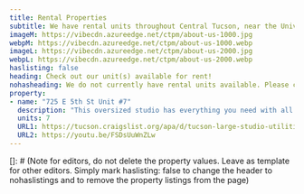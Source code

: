 ```yaml
---
title: Rental Properties
subtitle: We have rental units throughout Central Tucson, near the University of Arizona. See available units below or <a class="link dim" href="/contact">contact us</a> with questions or to apply.
imageM: https://vibecdn.azureedge.net/ctpm/about-us-1000.jpg
webpM: https://vibecdn.azureedge.net/ctpm/about-us-1000.webp
imageL: https://vibecdn.azureedge.net/ctpm/about-us-2000.jpg
webpL: https://vibecdn.azureedge.net/ctpm/about-us-2000.webp
haslisting: false
heading: Check out our unit(s) available for rent!
nohasheading: We do not currently have rental units available. Please check back soon!
property: 
- name: "725 E 5th St Unit #7"
  description: "This oversized studio has everything you need with all utilities included, AC, 1 parking spot, and on-site coin operated washer/dryer! It's located directly across the street from the University of Arizona and is less than a 5 minute car ride from 4th ave, downtown, and Banner Medical."
  units: 7
  URL1: https://tucson.craigslist.org/apa/d/tucson-large-studio-utilities-included/7260199940.html 
  URL2: https://youtu.be/FSDsUuWnZLw
---
```

[]: # (Note for editors, do not delete the property values.  Leave as template for other editors.  Simply mark haslisting: false to change the header to nohaslistings and to remove the property listings from the page)


